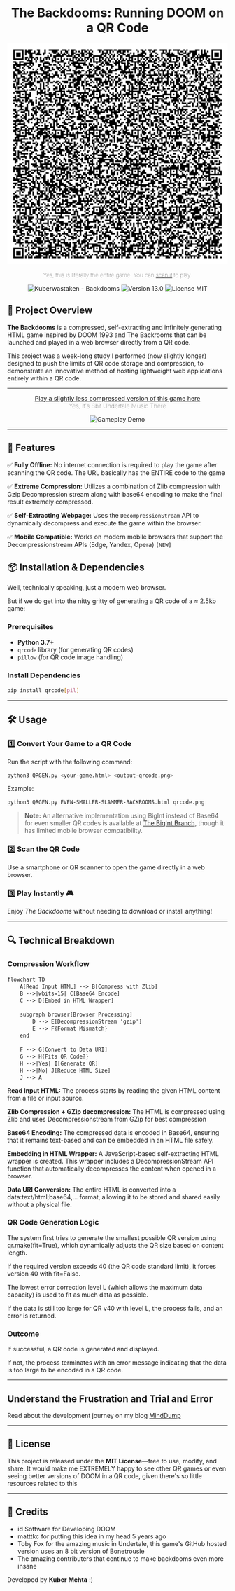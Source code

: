 <h1 align="center">The Backdooms: Running DOOM on a QR Code</h1>


<p align="center">
    <img src="qrcode.png" alt="QR Code for The Backdooms">
</p>
<p align="center" style="font-size: small; font-weight: lighter;">
    Yes, this is literally the entire game. You can <a href="https://scanqrcodepro.com/">scan it</a> to play.
</p>

<p align="center">
<img src="https://img.shields.io/static/v1?label=Kuberwastaken&message=Backdooms&color=black&logo=github" alt="Kuberwastaken - Backdooms">
<img src="https://img.shields.io/badge/version-13.0-black" alt="Version 13.0">
<img src="https://img.shields.io/badge/License-MIT-black" alt="License MIT">
</p>

## 🚀 Project Overview

**The Backdooms** is a compressed, self-extracting and infinitely generating HTML game inspired by DOOM 1993 and The Backrooms that can be launched and played in a web browser directly from a QR code.

This project was a week-long study I performed (now slightly longer) designed to push the limits of QR code storage and compression, to demonstrate an innovative method of hosting lightweight web applications entirely within a QR code.

---

<p align="center">
    <a href="https://kuberwastaken.github.io/backdooms">Play a slightly less compressed version of this game here</a>
    <br style="font-size: small; font-weight: lighter;">
    <span style="font-weight: lighter;">Yes, it's 8bit Undertale Music There</span>
</p>

<p align="center">
    <img src="https://cdn.jsdelivr.net/gh/kuberwastaken/backdooms/public/Gameplay-GIF.gif" alt="Gameplay Demo">
</p>

---

## 📜 Features

✅ **Fully Offline:** No internet connection is required to play the game after scanning the QR code. The URL basically has the ENTIRE code to the game

✅ **Extreme Compression:** Utilizes a combination of Zlib compression with Gzip Decompression stream along with base64 encoding to make the final result extremely compressed.

✅ **Self-Extracting Webpage:** Uses the `DecompressionStream` API to dynamically decompress and execute the game within the browser.

✅ **Mobile Compatible:** Works on modern mobile browsers that support the Decompressionstream APIs (Edge, Yandex, Opera) `[NEW]`

## 📦 Installation & Dependencies

Well, technically speaking, just a modern web browser.

 But if we do get into the nitty gritty of generating a QR code of a ≈ 2.5kb game:

### Prerequisites
- **Python 3.7+**
- `qrcode` library (for generating QR codes)
- `pillow` (for QR code image handling)

### Install Dependencies
```bash
pip install qrcode[pil]
```

---

## 🛠️ Usage

### 1️⃣ Convert Your Game to a QR Code
Run the script with the following command:
```bash
python3 QRGEN.py <your-game.html> <output-qrcode.png>
```
Example:
```bash
python3 QRGEN.py EVEN-SMALLER-SLAMMER-BACKROOMS.html qrcode.png
```

> **Note:** An alternative implementation using BigInt instead of Base64 for even smaller QR codes is available at [The BigInt Branch](https://github.com/Kuberwastaken/backdooms/tree/BigInt), though it has limited mobile browser compatibility.


### 2️⃣ Scan the QR Code
Use a smartphone or QR scanner to open the game directly in a web browser.

### 3️⃣ Play Instantly 🎮
Enjoy *The Backdooms* without needing to download or install anything!

---

## 🔍 Technical Breakdown

### Compression Workflow
```mermaid
flowchart TD
    A[Read Input HTML] --> B[Compress with Zlib]
    B -->|wbits=15| C[Base64 Encode]
    C --> D[Embed in HTML Wrapper]
    
    subgraph browser[Browser Processing]
        D --> E[DecompressionStream 'gzip']
        E --> F{Format Mismatch}
    end
    
    F --> G[Convert to Data URI]
    G --> H{Fits QR Code?}
    H -->|Yes| I[Generate QR]
    H -->|No| J[Reduce HTML Size]
    J --> A
```    

**Read Input HTML:** The process starts by reading the given HTML content from a file or input source.

**Zlib Compression + GZip decompression:** The HTML is compressed using Zlib and uses Decompressionstream from GZip for best compression

**Base64 Encoding:** The compressed data is encoded in Base64, ensuring that it remains text-based and can be embedded in an HTML file safely.

**Embedding in HTML Wrapper:** A JavaScript-based self-extracting HTML wrapper is created. This wrapper includes a DecompressionStream API function that automatically decompresses the content when opened in a browser.

**Data URI Conversion:** The entire HTML is converted into a data:text/html;base64,... format, allowing it to be stored and shared easily without a physical file.

### QR Code Generation Logic

The system first tries to generate the smallest possible QR version using qr.make(fit=True), which dynamically adjusts the QR size based on content length.

If the required version exceeds 40 (the QR code standard limit), it forces version 40 with fit=False.

The lowest error correction level L (which allows the maximum data capacity) is used to fit as much data as possible.

If the data is still too large for QR v40 with level L, the process fails, and an error is returned.

### Outcome

If successful, a QR code is generated and displayed.

If not, the process terminates with an error message indicating that the data is too large to be encoded in a QR code.

---
## Understand the Frustration and Trial and Error
Read about the development journey on my blog [MindDump](https://kuberwastaken.github.io/blog/Projects/How-I-Managed-To-Get-Doom-In-A-QR-Code)

---

## 📜 License
This project is released under the **MIT License**—free to use, modify, and share.
It would make me EXTREMELY happy to see other QR games or even seeing better versions of DOOM in a QR code, given there's so little resources related to this

---

## 🙌 Credits
-  id Software for Developing DOOM
- matttkc for putting this idea in my head 5 years ago
- Toby Fox for the amazing music in Undertale, this game's GitHub hosted version uses an 8 bit version of Bonetrousle
- The amazing contributers that continue to make backdooms even more insane

 Developed by **Kuber Mehta** :)

